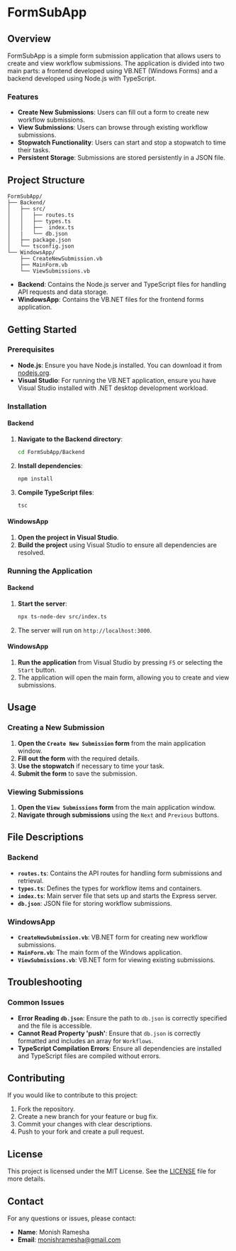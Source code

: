 
# FormSubApp

## Overview

FormSubApp is a simple form submission application that allows users to create and view workflow submissions. The application is divided into two main parts: a frontend developed using VB.NET (Windows Forms) and a backend developed using Node.js with TypeScript.

### Features

- **Create New Submissions**: Users can fill out a form to create new workflow submissions.
- **View Submissions**: Users can browse through existing workflow submissions.
- **Stopwatch Functionality**: Users can start and stop a stopwatch to time their tasks.
- **Persistent Storage**: Submissions are stored persistently in a JSON file.

## Project Structure

```
FormSubApp/
├── Backend/
│   ├── src/
│   │   ├── routes.ts
│   │   ├── types.ts
│   │   ├──  index.ts
│   |   └── db.json
│   ├── package.json
│   └── tsconfig.json
└── WindowsApp/
    ├── CreateNewSubmission.vb
    ├── MainForm.vb
    └── ViewSubmissions.vb
```

- **Backend**: Contains the Node.js server and TypeScript files for handling API requests and data storage.
- **WindowsApp**: Contains the VB.NET files for the frontend forms application.

## Getting Started

### Prerequisites

- **Node.js**: Ensure you have Node.js installed. You can download it from [nodejs.org](https://nodejs.org/).
- **Visual Studio**: For running the VB.NET application, ensure you have Visual Studio installed with .NET desktop development workload.

### Installation

#### Backend

1. **Navigate to the Backend directory**:

   ```bash
   cd FormSubApp/Backend
   ```

2. **Install dependencies**:

   ```bash
   npm install
   ```

3. **Compile TypeScript files**:

   ```bash
   tsc
   ```

#### WindowsApp

1. **Open the project in Visual Studio**.
2. **Build the project** using Visual Studio to ensure all dependencies are resolved.

### Running the Application

#### Backend

1. **Start the server**:

   ```bash
   npx ts-node-dev src/index.ts
   ```

2. The server will run on `http://localhost:3000`.

#### WindowsApp

1. **Run the application** from Visual Studio by pressing `F5` or selecting the `Start` button.
2. The application will open the main form, allowing you to create and view submissions.

## Usage

### Creating a New Submission

1. **Open the `Create New Submission` form** from the main application window.
2. **Fill out the form** with the required details.
3. **Use the stopwatch** if necessary to time your task.
4. **Submit the form** to save the submission.

### Viewing Submissions

1. **Open the `View Submissions` form** from the main application window.
2. **Navigate through submissions** using the `Next` and `Previous` buttons.

## File Descriptions

### Backend

- **`routes.ts`**: Contains the API routes for handling form submissions and retrieval.
- **`types.ts`**: Defines the types for workflow items and containers.
- **`index.ts`**: Main server file that sets up and starts the Express server.
- **`db.json`**: JSON file for storing workflow submissions.

### WindowsApp

- **`CreateNewSubmission.vb`**: VB.NET form for creating new workflow submissions.
- **`MainForm.vb`**: The main form of the Windows application.
- **`ViewSubmissions.vb`**: VB.NET form for viewing existing submissions.

## Troubleshooting

### Common Issues

- **Error Reading `db.json`**: Ensure the path to `db.json` is correctly specified and the file is accessible.
- **Cannot Read Property 'push'**: Ensure that `db.json` is correctly formatted and includes an array for `Workflows`.
- **TypeScript Compilation Errors**: Ensure all dependencies are installed and TypeScript files are compiled without errors.

## Contributing

If you would like to contribute to this project:

1. Fork the repository.
2. Create a new branch for your feature or bug fix.
3. Commit your changes with clear descriptions.
4. Push to your fork and create a pull request.

## License

This project is licensed under the MIT License. See the [LICENSE](LICENSE) file for more details.

## Contact

For any questions or issues, please contact:

- **Name**: Monish Ramesha
- **Email**: monishramesha@gmail.com
